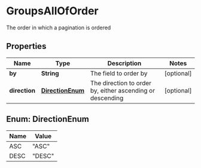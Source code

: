 

# GroupsAllOfOrder

The order in which a pagination is ordered

## Properties

| Name | Type | Description | Notes |
|------------ | ------------- | ------------- | -------------|
|**by** | **String** | The field to order by |  [optional] |
|**direction** | [**DirectionEnum**](#DirectionEnum) | The direction to order by, either ascending or descending |  [optional] |



## Enum: DirectionEnum

| Name | Value |
|---- | -----|
| ASC | &quot;ASC&quot; |
| DESC | &quot;DESC&quot; |



